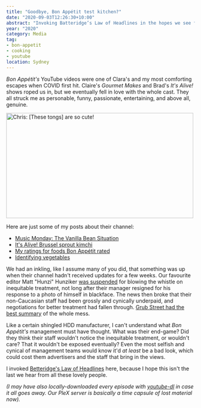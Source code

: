 ```yaml
---
title: "Goodbye, Bon Appétit test kitchen?"
date: "2020-09-03T12:26:30+10:00"
abstract: "Invoking Batteridge’s Law of Headlines in the hopes we see from them again."
year: "2020"
category: Media
tag:
- bon-appetit
- cooking
- youtube
location: Sydney
---
```

*Bon Appétit's* YouTube videos were one of Clara's and my most comforting escapes when COVID first hit. Claire's *Gourmet Makes* and Brad's *It's Alive!* shows roped us in, but we eventually fell in love with the whole cast. They all struck me as personable, funny, passionate, entertaining, and above all, genuine.

<p><img src="https://rubenerd.com/files/2020/chris-morocco@1x.jpg" srcset="https://rubenerd.com/files/2020/chris-morocco@1x.jpg 1x, https://rubenerd.com/files/2020/chris-morocco@2x.jpg 2x" alt="Chris: [These tongs] are so cute!" style="width:500px; height:281px;" /></p>

Here are just some of my posts about their channel:

* [Music Monday: The Vanilla Bean Situation](https://rubenerd.com/music-monday-the-vanilla-bean-situation/)
* [It's Alive! Brussel sprout kimchi](https://rubenerd.com/its-alive-brussel-sprout-kimchi/)
* [My ratings for foods Bon Appétit rated](https://rubenerd.com/rating-foods-bon-appetit-rated/)
* [Identifying vegetables](https://rubenerd.com/identifying-vegetables/)

We had an inkling, like I assume many of you did, that something was up when their channel hadn't received updates for a few weeks. Our favourite editor Matt "Hunzi" Hunziker [was suspended](https://www.businessinsider.com.au/conde-nast-suspends-bon-appetit-video-editor-2020-6?r=US&IR=T) for blowing the whistle on inequitable treatment, not long after their manager resigned for his response to a photo of himself in blackface. The news then broke that their non-Caucasian staff had been grossly and cynically underpaid, and negotiations for better treatment had fallen through. [Grub Street had the best summary](https://www.grubstreet.com/2020/08/three-bon-appetit-test-kitchen-stars-quit.html) of the whole mess.

Like a certain shingled HDD manufacturer, I can't understand what *Bon Appétit's* management must have thought. What was their end-game? Did they think their staff wouldn't notice the inequitable treatment, or wouldn't care? That it wouldn't be exposed eventually? Even the most selfish and cynical of management teams would know it'd *at least* be a bad look, which could cost them advertisers and the staff that bring in the views.

I invoked [Betteridge's Law of Headlines](https://en.wikipedia.org/wiki/Betteridge%27s_law_of_headlines) here, because I hope this isn't the last we hear from all these lovely people.

*(I may have also locally-downloaded every episode with [youtube-dl](https://youtube-dl.org/) in case it all goes away. Our PleX server is basically a time capsule of lost material now).*
